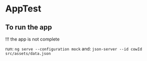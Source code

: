 # AppTest

## To run the app

!!! the app is not complete

run: ```ng serve --configuration mock```
and: ```json-server --id cowId src/assets/data.json```

